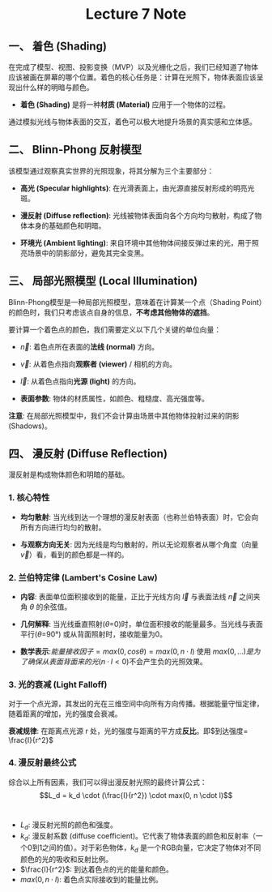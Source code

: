 # <center> Lecture 7 Note

## 一、 着色 (Shading)
在完成了模型、视图、投影变换（MVP）以及光栅化之后，我们已经知道了物体应该被画在屏幕的哪个位置。着色的核心任务是：计算在光照下，物体表面应该呈现出什么样的明暗与颜色。

- **着色 (Shading)** 是将一种**材质 (Material)** 应用于一个物体的过程。

通过模拟光线与物体表面的交互，着色可以极大地提升场景的真实感和立体感。

## 二、 Blinn-Phong 反射模型
该模型通过观察真实世界的光照现象，将其分解为三个主要部分：

- **高光 (Specular highlights)**: 在光滑表面上，由光源直接反射形成的明亮光斑。

- **漫反射 (Diffuse reflection)**: 光线被物体表面向各个方向均匀散射，构成了物体本身的基础颜色和明暗。

- **环境光 (Ambient lighting)**: 来自环境中其他物体间接反弹过来的光，用于照亮场景中的阴影部分，避免其完全变黑。

## 三、 局部光照模型 (Local Illumination)
Blinn-Phong模型是一种局部光照模型，意味着在计算某一个点（Shading Point）的颜色时，我们只考虑该点自身的信息，**不考虑其他物体的遮挡**。

要计算一个着色点的颜色，我们需要定义以下几个关键的单位向量：

- $\vec{n}$: 着色点所在表面的**法线 (normal)** 方向。

- $\vec{v}$: 从着色点指向**观察者 (viewer)** / 相机的方向。

- $\vec{l}$: 从着色点指向**光源 (light)** 的方向。

- **表面参数**: 物体的材质属性，如颜色、粗糙度、高光强度等。

**注意**: 在局部光照模型中，我们不会计算由场景中其他物体投射过来的阴影 (Shadows)。

## 四、 漫反射 (Diffuse Reflection)
漫反射是构成物体颜色和明暗的基础。

### 1. 核心特性
- **均匀散射**: 当光线到达一个理想的漫反射表面（也称兰伯特表面）时，它会向所有方向进行均匀的散射。

- **与观察方向无关**: 因为光线是均匀散射的，所以无论观察者从哪个角度（向量$\vec{v}$）看，看到的颜色都是一样的。

### 2. 兰伯特定律 (Lambert's Cosine Law)

- **内容**: 表面单位面积接收到的能量，正比于光线方向 $\vec{l}$ 与表面法线 $\vec{n}$ 之间夹角 $θ$ 的余弦值。

- **几何解释**: 当光线垂直照射($θ$=0)时，单位面积接收的能量最多。当光线与表面平行($θ$=90°) 或从背面照射时，接收能量为0。

- **数学表示**:$能量接收因子=max(0,cosθ)=max(0,n⋅l)$
    使用 $max(0, ...) 是为了确保从表面背面来的光(n·l < 0)$不会产生负的光照效果。

### 3. 光的衰减 (Light Falloff)
对于一个点光源，其发出的光在三维空间中向所有方向传播。根据能量守恒定律，随着距离的增加，光的强度会衰减。

**衰减规律**: 在距离点光源 r 处，光的强度与距离的平方成**反比**。即$到达强度= \frac{I}{r^2}$
​
 
### 4. 漫反射最终公式
综合以上所有因素，我们可以得出漫反射光照的最终计算公式：
$$L_d = k_d \cdot (\frac{I}{r^2}) \cdot max(0, n \cdot l)$$
​
- $L_d$: 漫反射光照的颜色和强度。
- $k_d$: 漫反射系数 (diffuse coefficient)。它代表了物体表面的颜色和反射率（一个0到1之间的值）。对于彩色物体，$k_d$ 是一个RGB向量，它决定了物体对不同颜色的光的吸收和反射比例。
- $\frac{I}{r^2}$: 到达着色点的光的能量和颜色。
- $max(0,n⋅l)$: 着色点实际接收到的能量比例。